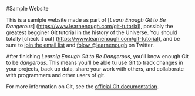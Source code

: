 #Sample Website

This is a samlple website made as part of [*Learn Enough Git to Be 
Dangerous*] (https://www.learnenough.com/git-tutorial), possibly the greatest 
begginer Git tutorial in the history of the Universe. You should totally 
[check it out] (https://www.learnenough.com/git-tutorial), and be sure to [join
the email list](https://www.learnenough.com/#email_list) and
[folow @learnenough](http://twitter.com/learnenouhg) on Twitter.

After finishing *Learnig Enough Git to Be Dangerous*, you'll know enough Git 
to be *dangerous*. This means you'll be able tu use Git to track changes in 
your projects, back up data, share your work with others, and collaborate 
with programmers and other users of git.

For more information on Git, see the
[official Git documentation](https://git-scm.com/).
